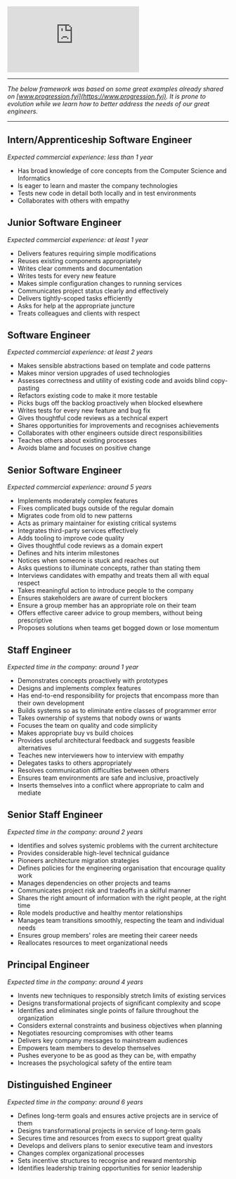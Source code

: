 [![Check employee feedback about Lendable on Glassdoor](https://www.glassdoor.co.uk/api/widget/verticalStarRating.htm?e=2982908)](https://www.glassdoor.co.uk/Overview/Working-at-Lendable-UK-EI_IE2982908.11,22.htm)

---

_The below framework was based on some great examples already shared on [www.progression.fyi](https://www.progression.fyi). It is prone to evolution while we learn how to better address the needs of our great engineers._


---


Intern/Apprenticeship Software Engineer
---
_Expected commercial experience: less than 1 year_

* Has broad knowledge of core concepts from the Computer Science and Informatics
* Is eager to learn and master the company technologies
* Tests new code in detail both locally and in test environments
* Collaborates with others with empathy


Junior Software Engineer
---
_Expected commercial experience: at least 1 year_

* Delivers features requiring simple modifications
* Reuses existing components appropriately
* Writes clear comments and documentation
* Writes tests for every new feature
* Makes simple configuration changes to running services
* Communicates project status clearly and effectively
* Delivers tightly-scoped tasks efficiently
* Asks for help at the appropriate juncture
* Treats colleagues and clients with respect


Software Engineer
---
_Expected commercial experience: at least 2 years_

* Makes sensible abstractions based on template and code patterns
* Makes minor version upgrades of used technologies
* Assesses correctness and utility of existing code and avoids blind copy-pasting
* Refactors existing code to make it more testable
* Picks bugs off the backlog proactively when blocked elsewhere
* Writes tests for every new feature and bug fix
* Gives thoughtful code reviews as a technical expert
* Shares opportunities for improvements and recognises achievements
* Collaborates with other engineers outside direct responsibilities
* Teaches others about existing processes
* Avoids blame and focuses on positive change


Senior Software Engineer
---
_Expected commercial experience: around 5 years_

* Implements moderately complex features
* Fixes complicated bugs outside of the regular domain
* Migrates code from old to new patterns
* Acts as primary maintainer for existing critical systems
* Integrates third-party services effectively
* Adds tooling to improve code quality
* Gives thoughtful code reviews as a domain expert
* Defines and hits interim milestones
* Notices when someone is stuck and reaches out
* Asks questions to illuminate concepts, rather than stating them
* Interviews candidates with empathy and treats them all with equal respect
* Takes meaningful action to introduce people to the company
* Ensures stakeholders are aware of current blockers
* Ensure a group member has an appropriate role on their team
* Offers effective career advice to group members, without being prescriptive
* Proposes solutions when teams get bogged down or lose momentum


Staff Engineer
---
_Expected time in the company: around 1 year_

* Demonstrates concepts proactively with prototypes
* Designs and implements complex features
* Has end-to-end responsibility for projects that encompass more than their own development
* Builds systems so as to eliminate entire classes of programmer error
* Takes ownership of systems that nobody owns or wants
* Focuses the team on quality and code simplicity
* Makes appropriate buy vs build choices
* Provides useful architectural feedback and suggests feasible alternatives
* Teaches new interviewers how to interview with empathy
* Delegates tasks to others appropriately
* Resolves communication difficulties between others
* Ensures team environments are safe and inclusive, proactively
* Inserts themselves into a conflict where appropriate to calm and mediate


Senior Staff Engineer
---
_Expected time in the company: around 2 years_

* Identifies and solves systemic problems with the current architecture
* Provides considerable high-level technical guidance
* Pioneers architecture migration strategies
* Defines policies for the engineering organisation that encourage quality work
* Manages dependencies on other projects and teams
* Communicates project risk and tradeoffs in a skilful manner
* Shares the right amount of information with the right people, at the right time
* Role models productive and healthy mentor relationships
* Manages team transitions smoothly, respecting the team and individual needs
* Ensures group members' roles are meeting their career needs
* Reallocates resources to meet organizational needs


Principal Engineer
---
_Expected time in the company: around 4 years_

* Invents new techniques to responsibly stretch limits of existing services
* Designs transformational projects of significant complexity and scope
* Identifies and eliminates single points of failure throughout the organization
* Considers external constraints and business objectives when planning
* Negotiates resourcing compromises with other teams
* Delivers key company messages to mainstream audiences
* Empowers team members to develop themselves
* Pushes everyone to be as good as they can be, with empathy
* Increases the psychological safety of the entire team


Distinguished Engineer
---
_Expected time in the company: around 6 years_

* Defines long-term goals and ensures active projects are in service of them
* Designs transformational projects in service of long-term goals
* Secures time and resources from execs to support great quality
* Develops and delivers plans to senior executive team and investors
* Changes complex organizational processes
* Sets incentive structures to recognise and reward mentorship
* Identifies leadership training opportunities for senior leadership
